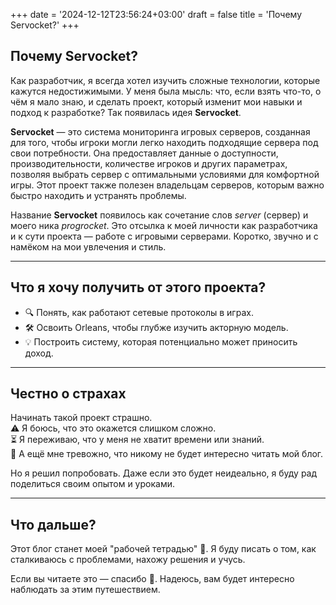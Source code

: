 +++
date = '2024-12-12T23:56:24+03:00'
draft = false
title = 'Почему Servocket?'
+++

## Почему Servocket?

Как разработчик, я всегда хотел изучить сложные технологии, которые кажутся недостижимыми. 
У меня была мысль: что, если взять что-то, о чём я мало знаю, и сделать проект, который изменит мои навыки и подход к разработке? Так появилась идея **Servocket**.

**Servocket** — это система мониторинга игровых серверов, созданная для того, чтобы игроки могли легко находить подходящие сервера под свои потребности. Она предоставляет данные о доступности, производительности, количестве игроков и других параметрах, позволяя выбрать сервер с оптимальными условиями для комфортной игры. 
Этот проект также полезен владельцам серверов, которым важно быстро находить и устранять проблемы.

Название **Servocket** появилось как сочетание слов *server* (сервер) и моего ника *progrocket*. Это отсылка к моей личности как разработчика и к сути проекта — работе с игровыми серверами. Коротко, звучно и с намёком на мои увлечения и стиль.


---

## Что я хочу получить от этого проекта?

- 🔍 Понять, как работают сетевые протоколы в играх.  
- 🛠 Освоить Orleans, чтобы глубже изучить акторную модель.  
- 💡 Построить систему, которая потенциально может приносить доход.

---

## Честно о страхах

Начинать такой проект страшно.  
⚠️ Я боюсь, что это окажется слишком сложно.  
⏳ Я переживаю, что у меня не хватит времени или знаний.  
🤔 А ещё мне тревожно, что никому не будет интересно читать мой блог.  

Но я решил попробовать. Даже если это будет неидеально, я буду рад поделиться своим опытом и уроками.

---

## Что дальше?

Этот блог станет моей "рабочей тетрадью" 📘. Я буду писать о том, как сталкиваюсь с проблемами, нахожу решения и учусь.  

Если вы читаете это — спасибо 🙏. Надеюсь, вам будет интересно наблюдать за этим путешествием.
